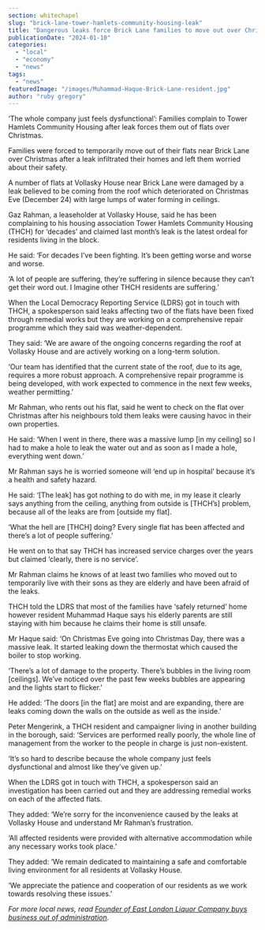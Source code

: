 ```yaml
---
section: whitechapel
slug: "brick-lane-tower-hamlets-community-housing-leak"
title: "Dangerous leaks force Brick Lane families to move out over Christmas"
publicationDate: "2024-01-10"
categories: 
  - "local"
  - "economy"
  - "news"
tags: 
  - "news"
featuredImage: "/images/Muhammad-Haque-Brick-Lane-resident.jpg"
author: "ruby gregory"
---
```


‘The whole company just feels dysfunctional’: Families complain to Tower Hamlets Community Housing after leak forces them out of flats over Christmas.

Families were forced to temporarily move out of their flats near Brick Lane over Christmas after a leak infiltrated their homes and left them worried about their safety.

A number of flats at Vollasky House near Brick Lane were damaged by a leak believed to be coming from the roof which deteriorated on Christmas Eve (December 24) with large lumps of water forming in ceilings.

Gaz Rahman, a leaseholder at Vollasky House, said he has been complaining to his housing association Tower Hamlets Community Housing (THCH) for ‘decades’ and claimed last month’s leak is the latest ordeal for residents living in the block.

He said: ‘For decades I’ve been fighting. It’s been getting worse and worse and worse.

‘A lot of people are suffering, they’re suffering in silence because they can’t get their word out. I Imagine other THCH residents are suffering.’

When the Local Democracy Reporting Service (LDRS) got in touch with THCH, a spokesperson said leaks affecting two of the flats have been fixed through remedial works but they are working on a comprehensive repair programme which they said was weather-dependent.

They said: ‘We are aware of the ongoing concerns regarding the roof at Vollasky House and are actively working on a long-term solution.

‘Our team has identified that the current state of the roof, due to its age, requires a more robust approach. A comprehensive repair programme is being developed, with work expected to commence in the next few weeks, weather permitting.’

Mr Rahman, who rents out his flat, said he went to check on the flat over Christmas after his neighbours told them leaks were causing havoc in their own properties.

He said: ‘When I went in there, there was a massive lump \[in my ceiling\] so I had to make a hole to leak the water out and as soon as I made a hole, everything went down.’

Mr Rahman says he is worried someone will ‘end up in hospital’ because it’s a health and safety hazard.

He said: ‘\[The leak\] has got nothing to do with me, in my lease it clearly says anything from the ceiling, anything from outside is \[THCH’s\] problem, because all of the leaks are from \[outside my flat\].

‘What the hell are \[THCH\] doing? Every single flat has been affected and there’s a lot of people suffering.’

He went on to that say THCH has increased service charges over the years but claimed ‘clearly, there is no service’.

Mr Rahman claims he knows of at least two families who moved out to temporarily live with their sons as they are elderly and have been afraid of the leaks.

THCH told the LDRS that most of the families have ‘safely returned’ home however resident Muhammad Haque says his elderly parents are still staying with him because he claims their home is still unsafe.

Mr Haque said: ‘On Christmas Eve going into Christmas Day, there was a massive leak. It started leaking down the thermostat which caused the boiler to stop working.

‘There’s a lot of damage to the property. There’s bubbles in the living room \[ceilings\]. We’ve noticed over the past few weeks bubbles are appearing and the lights start to flicker.’

He added: ‘The doors \[in the flat\] are moist and are expanding, there are leaks coming down the walls on the outside as well as the inside.’

Peter Mengerink, a THCH resident and campaigner living in another building in the borough, said: ‘Services are performed really poorly, the whole line of management from the worker to the people in charge is just non-existent.

‘It’s so hard to describe because the whole company just feels dysfunctional and almost like they’ve given up.’

When the LDRS got in touch with THCH, a spokesperson said an investigation has been carried out and they are addressing remedial works on each of the affected flats.

They added: ‘We’re sorry for the inconvenience caused by the leaks at Vollasky House and understand Mr Rahman’s frustration.

‘All affected residents were provided with alternative accommodation while any necessary works took place.’

They added: ‘We remain dedicated to maintaining a safe and comfortable living environment for all residents at Vollasky House.

‘We appreciate the patience and cooperation of our residents as we work towards resolving these issues.’

_For more local news, read_ [_Founder of East London Liquor Company buys business out of administration_](https://romanroadlondon.com/east-london-liquor-company-closing-administration-hmrc/)_._
